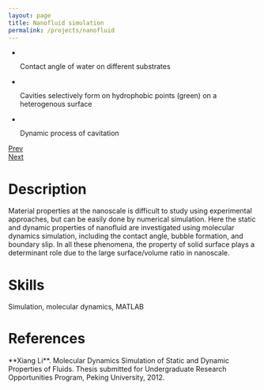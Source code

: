 ```yaml
---
layout: page
title: Nanofluid simulation
permalink: /projects/nanofluid
---
```

<div class="flexslider">
  <ul class="slides">
    <li>
      <img src="{{site.url}}/static_files/nanofluid_contact_angle.jpg" alt="">
      <p class="flex-caption">Contact angle of water on different substrates</p>
    </li>
    <li>
      <img src="{{site.url}}/static_files/nanofluid_checkerboard.jpg" alt="">
      <p class="flex-caption">Cavities selectively form on hydrophobic points (green) on a heterogenous surface</p>
    </li>
    <li>
      <img src="{{site.url}}/static_files/nanofluid_bubble.jpg" alt="">
      <p class="flex-caption">Dynamic process of cavitation</p>
    </li>
  </ul>
</div>
<div class="custom-navigation">
  <a href="#" class="flex-prev">Prev</a>
  <div class="custom-controls-container"></div>
  <a href="#" class="flex-next">Next</a>
</div>

<h1>Description</h1>
Material properties at the nanoscale is difficult to study using experimental approaches, but can be easily done by numerical simulation. Here the static and dynamic properties of nanofluid are investigated using molecular dynamics simulation, including the contact angle, bubble formation, and boundary slip. In all these phenomena, the property of solid surface plays a determinant role due to the large surface/volume ratio in nanoscale.

<h1>Skills</h1>
Simulation, molecular dynamics, MATLAB

<h1>References</h1>
**Xiang Li**. Molecular Dynamics Simulation of Static and Dynamic Properties of Fluids. Thesis submitted for Undergraduate Research Opportunities Program, Peking University, 2012.
